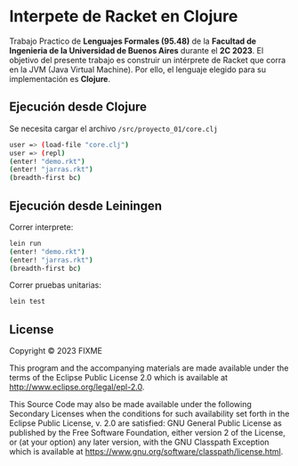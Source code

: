 # Interpete de Racket en Clojure
Trabajo Practico de **Lenguajes Formales (95.48)** de la **Facultad de Ingenieria de la Universidad de Buenos Aires** durante el **2C 2023**.
El objetivo del presente trabajo es construir un intérprete de Racket que corra en la JVM (Java Virtual Machine). Por ello, el lenguaje elegido para su implementación es **Clojure**.

## Ejecución desde Clojure

Se necesita cargar el archivo `/src/proyecto_01/core.clj`

```sh
user => (load-file "core.clj")
user => (repl)
(enter! "demo.rkt")
(enter! "jarras.rkt")
(breadth-first bc)
```

## Ejecución desde Leiningen

Correr interprete:
```sh
lein run
(enter! "demo.rkt")
(enter! "jarras.rkt")
(breadth-first bc)
```

 Correr pruebas unitarias: 
 ```sh
 lein test
 ```

## License

Copyright © 2023 FIXME

This program and the accompanying materials are made available under the
terms of the Eclipse Public License 2.0 which is available at
http://www.eclipse.org/legal/epl-2.0.

This Source Code may also be made available under the following Secondary
Licenses when the conditions for such availability set forth in the Eclipse
Public License, v. 2.0 are satisfied: GNU General Public License as published by
the Free Software Foundation, either version 2 of the License, or (at your
option) any later version, with the GNU Classpath Exception which is available
at https://www.gnu.org/software/classpath/license.html.

